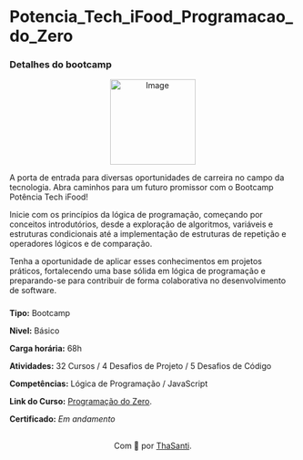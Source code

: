 # Potencia_Tech_iFood_Programacao_do_Zero

###  Detalhes do bootcamp

<div class="img-container" align="center">
  <img src="https://hermes.dio.me/tracks/9388e8d8-00d5-4007-a7c9-357324fe73fa.png" alt="Image" height="150" width="150" />
</div>

A porta de entrada para diversas oportunidades de carreira no campo da tecnologia. Abra caminhos para um futuro promissor com o Bootcamp Potência Tech iFood!

Inicie com os princípios da lógica de programação, começando por conceitos introdutórios, desde a exploração de algoritmos, variáveis e estruturas condicionais até a implementação de estruturas de repetição e operadores lógicos e de comparação.

Tenha a oportunidade de aplicar esses conhecimentos em projetos práticos, fortalecendo uma base sólida em lógica de programação e preparando-se para contribuir de forma colaborativa no desenvolvimento de software.

###

**Tipo:** Bootcamp

**Nivel:** Básico

**Carga horária:** 68h

**Atividades:** 32 Cursos / 4 Desafios de Projeto / 5 Desafios de Código

**Competências:** Lógica de Programação / JavaScript


**Link do Curso:**  <a href="https://web.dio.me/track/9bada25e-4784-4932-ba20-fbb4c1b71855?tab=about">Programação do Zero</a>.


**Certificado:** *Em andamento*


## 
<div align="center"> 
Com 🩷 por <a href="https://github.com/ThaSanti">ThaSanti</a>.
</div>
